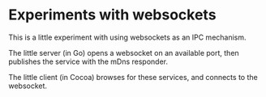 # Experiments with websockets

This is a little experiment with using websockets as an IPC mechanism.

The little server (in Go) opens a websocket on an available port, then publishes
the service with the mDns responder.

The little client (in Cocoa) browses for these services, and connects to the websocket.
